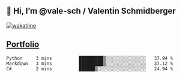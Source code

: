 ## 👋 Hi, I’m @vale-sch / Valentin Schmidberger
[![wakatime](https://wakatime.com/badge/user/7560c813-56c2-4ce8-b378-268c8ee84276.svg)](https://wakatime.com/@7560c813-56c2-4ce8-b378-268c8ee84276)
##  [Portfolio](https://vale-sch.github.io/ValentinSchmidberger/ "Portfolio")
<!--START_SECTION:waka-->

```text
Python     3 mins          █████████▒░░░░░░░░░░░░░░░   37.94 %
Markdown   3 mins          █████████▒░░░░░░░░░░░░░░░   37.12 %
C#         2 mins          ██████▒░░░░░░░░░░░░░░░░░░   24.94 %
```

<!--END_SECTION:waka-->
